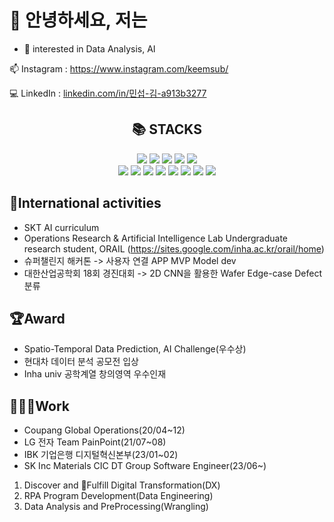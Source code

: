 # 👋 안녕하세요, 저는
- 👀 interested in Data Analysis, AI
  
📫 Instagram : https://www.instagram.com/keemsub/

💻 LinkedIn : [linkedin.com/in/민섭-김-a913b3277](https://www.linkedin.com/in/%EB%AF%BC%EC%84%AD-%EA%B9%80-a913b3277/)

<!---
keemsub/keemsub is a ✨ special ✨ repository because its `README.md` (this file) appears on your GitHub profile.
You can click the Preview link to take a look at your changes.
--->

<div align=center><h2>📚 STACKS</h2></div>
<div align=center> 
  <img src="https://img.shields.io/badge/MySQL-4479A1?style=for-the-badge&logo=Mysql&logoColor=white"> 
  <img src="https://img.shields.io/badge/python-3776AB?style=for-the-badge&logo=python&logoColor=white"> 
  <img src="https://img.shields.io/badge/html5-E34F26?style=for-the-badge&logo=html5&logoColor=white"> 
  <img src="https://img.shields.io/badge/css-1572B6?style=for-the-badge&logo=css3&logoColor=white"> 
  <img src="https://img.shields.io/badge/javascript-F7DF1E?style=for-the-badge&logo=javascript&logoColor=black">
  <br>
  <img src="https://img.shields.io/badge/Pandas-150458?style=for-the-badge&logo=Pandas&logoColor=white">
  <img src="https://img.shields.io/badge/SAP-0FAAFF?style=for-the-badge&logo=SAP&logoColor=white">
  <img src="https://img.shields.io/badge/PyTorch-EE4C2C?style=for-the-badge&logo=Pytorch&logoColor=white">
  <img src="https://img.shields.io/badge/Tensorflow-FF6F00?style=for-the-badge&logo=Tensorflow&logoColor=white">
  <img src="https://img.shields.io/badge/flask-000000?style=for-the-badge&logo=Flask&logoColor=white">
  <img src="https://img.shields.io/badge/Numpy-013243?style=for-the-badge&logo=Numpy&logoColor=white">
  <img src="https://img.shields.io/badge/Keras-D00000?style=for-the-badge&logo=Keras&logoColor=white">
  <img src="https://img.shields.io/badge/Django-092E20?style=for-the-badge&logo=Django&logoColor=white">
  <br>
</div>

## 🏃International activities
- SKT AI curriculum
- Operations Research & Artificial Intelligence Lab Undergraduate research student, ORAIL (https://sites.google.com/inha.ac.kr/orail/home)
- 슈퍼챌린지 해커톤 -> 사용자 연결 APP MVP Model dev
- 대한산업공학회 18회 경진대회 -> 2D CNN을 활용한 Wafer Edge-case Defect 분류

## 🏆Award
- Spatio-Temporal Data Prediction, AI Challenge(우수상)
- 현대차 데이터 분석 공모전 입상
- Inha univ 공학계열 창의영역 우수인재

## 👨🏻‍💻Work
- Coupang Global Operations(20/04~12)
- LG 전자 Team PainPoint(21/07~08)
- IBK 기업은행 디지털혁신본부(23/01~02)
- SK Inc Materials CIC DT Group Software Engineer(23/06~)
1. Discover and Fulfill Digital Transformation(DX)
2. RPA Program Development(Data Engineering)
3. Data Analysis and PreProcessing(Wrangling)
